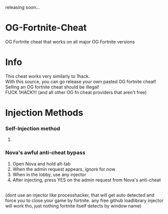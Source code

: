 releasing soon...



# OG-Fortnite-Cheat
OG Fortnite cheat that works on all major OG Fortnite versions

# Info
This cheat works very similarly to 1hack.<br>
With this source, you can go release your own pasted OG fortnite cheat!<br>
Selling an OG fortnite cheat should be illegal!<br>
FUCK 1HACK!!! (and all other OG fn cheat providers that aren't free)<br>

# Injection Methods
### Self-Injection method
1.

### Nova's awful anti-cheat bypass
1. Open Nova and hold alt-tab
2. When the admin request appears, ignore for now
3. When in the lobby, use any injector
4. After injecting, press YES on the admin request from Nova's anti-cheat
<br>
(dont use an injector like processhacker, that will get auto detected and force you to close your game by fortnite. any free github loadlibrary injector will work tho, just nothing fortnite itself detects by window name)
